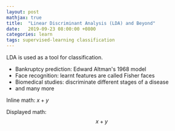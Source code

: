 ```yaml
---
layout: post
mathjax: true
title:  "Linear Discriminant Analysis (LDA) and Beyond"
date:   2019-09-23 08:00:00 +0800
categories: learn
tags: supervised-learning classification
---
```


LDA is used as a tool for classification.

- Bankruptcy prediction: Edward Altman's 1968 model
- Face recognition: learnt features are called Fisher faces
- Biomedical studies: discriminate different stages of a disease
- and many more

Inline math: $x+y$

Displayed math: $$x+y$$



